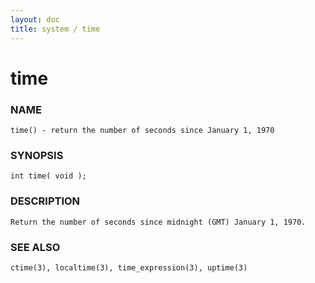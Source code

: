 ```yaml
---
layout: doc
title: system / time
---
```

# time

### NAME

    time() - return the number of seconds since January 1, 1970

### SYNOPSIS

    int time( void );

### DESCRIPTION

    Return the number of seconds since midnight (GMT) January 1, 1970.

### SEE ALSO

    ctime(3), localtime(3), time_expression(3), uptime(3)

